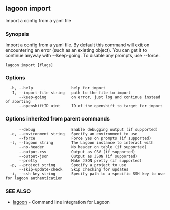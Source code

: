 ## lagoon import

Import a config from a yaml file

### Synopsis

Import a config from a yaml file.
By default this command will exit on encountering an error (such as an existing object).
You can get it to continue anyway with --keep-going. To disable any prompts, use --force.

```
lagoon import [flags]
```

### Options

```
  -h, --help                 help for import
  -I, --import-file string   path to the file to import
      --keep-going           on error, just log and continue instead of aborting
      --openshiftID uint     ID of the openshift to target for import
```

### Options inherited from parent commands

```
      --debug                Enable debugging output (if supported)
  -e, --environment string   Specify an environment to use
      --force                Force yes on prompts (if supported)
  -l, --lagoon string        The Lagoon instance to interact with
      --no-header            No header on table (if supported)
      --output-csv           Output as CSV (if supported)
      --output-json          Output as JSON (if supported)
      --pretty               Make JSON pretty (if supported)
  -p, --project string       Specify a project to use
      --skip-update-check    Skip checking for updates
  -i, --ssh-key string       Specify path to a specific SSH key to use for lagoon authentication
```

### SEE ALSO

* [lagoon](lagoon.md)	 - Command line integration for Lagoon

